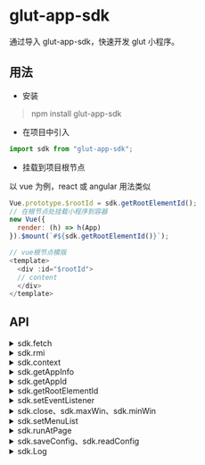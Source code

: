 # glut-app-sdk

通过导入 glut-app-sdk，快速开发 glut 小程序。

## 用法

- 安装

> npm install glut-app-sdk

- 在项目中引入

```javascript
import sdk from "glut-app-sdk";
```

- 挂载到项目根节点

以 vue 为例，react 或 angular 用法类似

```javascript
Vue.prototype.$rootId = sdk.getRootElementId();
// 在根节点处挂载小程序到容器
new Vue({
  render: (h) => h(App)
}).$mount(`#${sdk.getRootElementId()}`);

// vue根节点模版
<template>
  <div :id="$rootId">
  // content
  </div>
</template>
```

## API

<details>
<summary>sdk.fetch</summary>

通过该接口可以在任意页面向任意网站发起跨域请求

```javascript
// sdk.fetch和fetch参数用法一样，可以发起GET, POST, PUT, DELETE, etc.请求
// 但是返回值序列化为字符串。相当于fetch(..).then(res=>res.text())

// 例如：向百度发起请求
sdk.fetch("https://www.baidu.com").then((res) => console.log(res));

// 发起一个post请求
fetch(url, {
  body: JSON.stringify(data),
  cache: "no-cache",
  headers: {
    "user-agent": "Mozilla/4.0 MDN Example",
    "content-type": "application/json"
  },
  method: "POST" // *GET, POST, PUT, DELETE, etc.
}).then((response) => response.json());
```

</details>

<details>
<summary>sdk.rmi</summary>

开发该接口旨在利用**background-script**能力为小程序和页面脚本提供更多的权限能力，例如系统通知、udp 通信。后续版本考虑废弃，不建议使用。

```typescript
  rmi: (cmd: string, ...params: any[]) => Promise<any>;
```

</details>

<details>
<summary>sdk.context</summary>

获取小程序环境信息

```javascript
console.log(sdk.context);
// { extBasePath: "xxxx" }
```

</details>

<details>
<summary>sdk.getAppInfo</summary>

获取小程序信息

```javascript
sdk.getAppInfo();
// result：{ id, name, icon }
```

</details>

<details>
<summary>sdk.getAppId</summary>

获取小程序 Id，每个发布的小程序都有唯一的 appId

```javascript
sdk.getAppId();
// "xxxxxx"
```

</details>

<details>
<summary>sdk.getRootElementId</summary>

获取小程序容器的 Id

小程序项目根节点需要挂载到小程序容器上，需要执行 sdk.getRootElementId()获取容器 Id 之后注入视图到对应节点。

```javascript
new Vue({
  render: (h) => h(App)
}).$mount(`#${sdk.getRootElementId()}`);
```

</details>

<details>
<summary>sdk.setEventListener</summary>

设置监听

监听器类型包括：open、doubleOpen、close、mini、max、resize

open：小程序打开时回调  
doubleOpen：小程序在打开的情况下被再次打开，默认处理是将小程序最大化  
close：小程序关闭前调用。自定义了其它监听事件或者定时器等需要在这里移除。
mini: 小程序最小化  
max：最大化时调用  
resize: 最大化或者最小化时调用

```javascript
sdk.setEventListener("close", () => {
  // 当小程序关闭时调用
});

// 只有b方法会被回调，b替换了a
sdk.setEventListener("xxx", a);
sdk.setEventListener("xxx", b);
```

</details>

<details>
<summary>sdk.close、sdk.maxWin、sdk.minWin</summary>

小程序视图接口

```javascript
// 关闭小程序
sdk.close();

// 最大化窗口
sdk.maxWin();

// 最小化窗口
sdk.minWin();
```

</details>

<details>
<summary>sdk.setMenuList</summary>

添加菜单

```javascript
sdk.setMenuList([
  {
    title: "主页",
    callback: () => console.log("点击了主页")
  },
  {
    title: "菜单1",
    callback: () => console.log("点击了菜单1")
  },
  {
    title: "菜单2",
    callback: () => console.log("点击了菜单2")
  }
]);
```

</details>

<details>
<summary>sdk.runAtPage</summary>

调用页面脚本方法

小程序和页面脚本共享 document 对象，其余环境均被隔离。不能直接在小程序中使用页面脚本对象和方法。

调用页面方法，需要通过该接口进行。

// 页面脚本

```javascript
window.abc = 123;
function one() {
  return 1;
}
```

// 小程序脚本

```javascript
sdk
  .runAtPage(function() {
    return window.abc + one();
  })
  .then((res) => {
    console.log(res); // 124
  });
```

</details>

<details>
<summary>sdk.saveConfig、sdk.readConfig</summary>

存取配置

```javascript
sdk.saveConfig({
  a: 233,
  b: {...}
})
// 读取配置，传入键和缺省值
sdk.readConfig({a: 111, c: 'default value'}).then(res=>{
  console.log(res) // {a: 233, c: 'default value'}
})
```

</details>

<details>
<summary>sdk.Log</summary>

打印日志，区分页面的 log

```javascript
sdk.Log("obj:", { a: 22, b: 44 });
// [glut:__GLUT_APP_ID__] obj: {a: 22, b:44}
```

</details>

